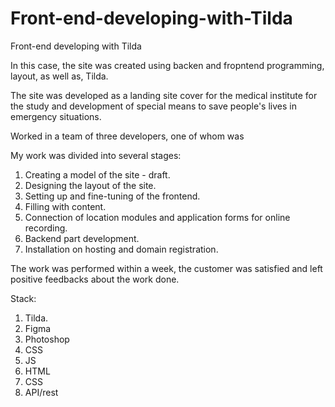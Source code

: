 # Front-end-developing-with-Tilda
Front-end developing with Tilda

In this case, the site was created using backen and fropntend programming, layout, as well as, Tilda.

The site was developed as a landing site cover for the medical institute for the study and development of special means to save people's lives in emergency situations.

Worked in a team of three developers, one of whom was

My work was divided into several stages:
1) Creating a model of the site - draft.
2) Designing the layout of the site.
3) Setting up and fine-tuning of the frontend.
4) Filling with content.
4) Connection of location modules and application forms for online recording.
5) Backend part development.
6) Installation on hosting and domain registration.

The work was performed within a week, the customer was satisfied and left positive feedbacks about the work done.

Stack:
1) Tilda.
2) Figma
3) Photoshop
4) CSS
5) JS
6) HTML
7) CSS
8) API/rest 
